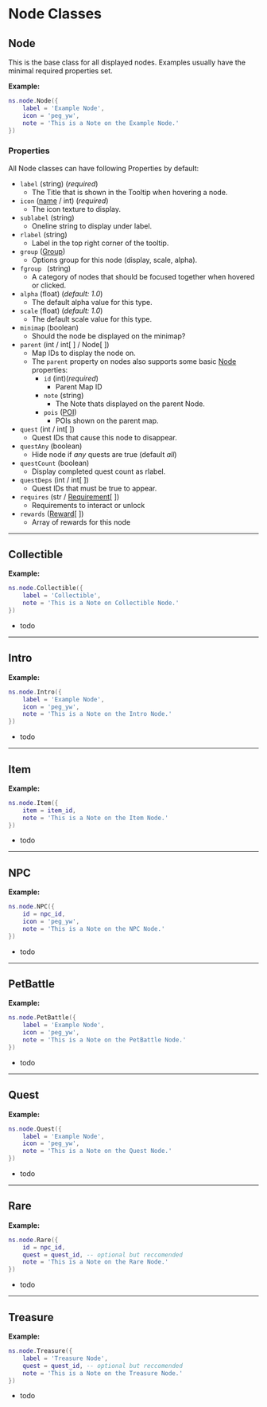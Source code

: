# Node Classes

## Node

This is the base class for all displayed nodes.
Examples usually have the minimal required properties set.

**Example:**
``` lua
ns.node.Node({
    label = 'Example Node',
    icon = 'peg_yw',
    note = 'This is a Note on the Example Node.'
})
```
### Properties
All Node classes can have following Properties by default:

* `label` (string) (*required*)
  * The Title that is shown in the Tooltip when hovering a node.
* `icon` ([name](icons.hmtl) / int) (*required*)
  * The icon texture to display.
* `sublabel` (string)
  * Oneline string to display under label.
* `rlabel` (string)
  * Label in the top right corner of the tooltip.
* `group` ([Group](groups.hmtl))
  * Options group for this node (display, scale, alpha).
* `fgroup ` (string)
  * A category of nodes that should be focused together when hovered or clicked.
* `alpha` (float) (*default: 1.0*)
  * The default alpha value for this type.
* `scale` (float) (*default: 1.0*)
  * The default scale value for this type.
* `minimap` (boolean)
  * Should the node be displayed on the minimap?
* `parent` (int / int[ ] / Node[ ])
  * Map IDs to display the node on.
  * The `parent` property on nodes also supports some basic [Node](nodes.hmtl) properties:
    * `id` (int)(*required*)
      * Parent Map ID
    * `note` (string)
      * The Note thats displayed on the parent Node.
    * `pois` ([POI](pois.html))
      * POIs shown on the parent map.
* `quest` (int / int[ ])
  * Quest IDs that cause this node to disappear.
* `questAny` (boolean)
  * Hide node if *any* quests are true (default *all*)
* `questCount` (boolean)
  * Display completed quest count as rlabel.
* `questDeps` (int / int[ ])
  * Quest IDs that must be true to appear.
* `requires` (str / [Requirement](requirements.hmtl)[ ])
  * Requirements to interact or unlock
* `rewards` ([Reward](rewards.html)[ ])
  * Array of rewards for this node

---

## Collectible
**Example:**
``` lua
ns.node.Collectible({
    label = 'Collectible',
    note = 'This is a Note on Collectible Node.'
})
```
* todo

---

## Intro
**Example:**
``` lua
ns.node.Intro({
    label = 'Example Node',
    icon = 'peg_yw',
    note = 'This is a Note on the Intro Node.'
})
```
* todo

---

## Item
**Example:**
``` lua
ns.node.Item({
    item = item_id,
    note = 'This is a Note on the Item Node.'
})
```
* todo

---

## NPC
**Example:**
``` lua
ns.node.NPC({
    id = npc_id,
    icon = 'peg_yw',
    note = 'This is a Note on the NPC Node.'
})
```
* todo

---

## PetBattle
**Example:**
``` lua
ns.node.PetBattle({
    label = 'Example Node',
    icon = 'peg_yw',
    note = 'This is a Note on the PetBattle Node.'
})
```
* todo

---

## Quest
**Example:**
``` lua
ns.node.Quest({
    label = 'Example Node',
    icon = 'peg_yw',
    note = 'This is a Note on the Quest Node.'
})
```
* todo

---

## Rare
**Example:**
``` lua
ns.node.Rare({
    id = npc_id,
    quest = quest_id, -- optional but reccomended
    note = 'This is a Note on the Rare Node.'
})
```
* todo

---

## Treasure
**Example:**
``` lua
ns.node.Treasure({
    label = 'Treasure Node',
    quest = quest_id, -- optional but reccomended
    note = 'This is a Note on the Treasure Node.'
})
```
* todo

